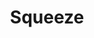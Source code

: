 ---
title: "Squeeze"
summary: "Rock to New Wave band, formed in March 1974 in London, UK. played the keyboards from 1974 to 1980 and 1985 to 1990."
image: "squeeze.jpg"
apple_music_artist_url: "https://music.apple.com/gb/artist/squeeze/93650"
wikipedia_url: "none"
---